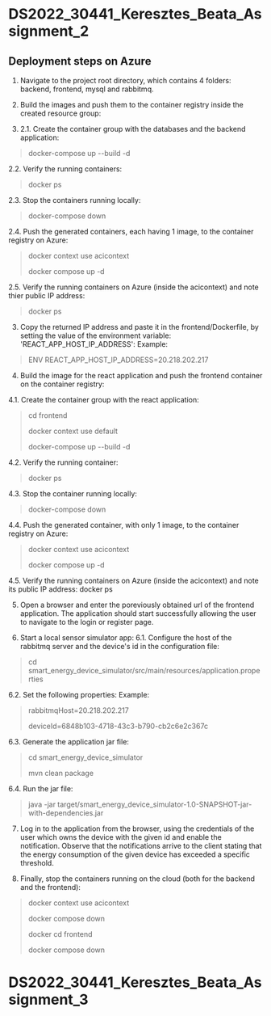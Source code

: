 # DS2022_30441_Keresztes_Beata_Assignment_2

## Deployment steps on Azure

1. Navigate to the project root directory, which contains 4 folders: backend, frontend, mysql and rabbitmq.

2. Build the images and push them to the container registry inside the created resource group:

3. 2.1. Create the container group with the databases and the backend application:
> docker-compose up --build -d

2.2. Verify the running containers:
> docker ps

2.3. Stop the containers running locally:
> docker-compose down

2.4. Push the generated containers, each having 1 image, to the container registry on Azure:
> docker context use acicontext
> 
> docker compose up -d

2.5. Verify the running containers on Azure (inside the acicontext) and note thier public IP address:
> docker ps

3. Copy the returned IP address and paste it in the frontend/Dockerfile, by setting the value of the environment variable: 'REACT_APP_HOST_IP_ADDRESS':
Example:
> ENV REACT_APP_HOST_IP_ADDRESS=20.218.202.217

4. Build the image for the react application and push the frontend container on the container registry:

4.1. Create the container group with the react application:
> cd frontend
>
> docker context use default
>
> docker-compose up --build -d

4.2. Verify the running container:
> docker ps

4.3. Stop the container running locally:
> docker-compose down

4.4. Push the generated container, with only 1 image, to the container registry on Azure:
> docker context use acicontext
>
> docker compose up -d

4.5. Verify the running containers on Azure (inside the acicontext) and note its public IP address:
docker ps

5. Open a browser and enter the poreviously obtained url of the frontend application. The application should start successfully allowing the user to navigate to the login or register page.

6. Start a local sensor simulator app:
6.1. Configure the host of the rabbitmq server and the device's id in the configuration file:
> cd smart_energy_device_simulator/src/main/resources/application.properties

6.2. Set the following properties: 
Example:
> rabbitmqHost=20.218.202.217
> 
> deviceId=6848b103-4718-43c3-b790-cb2c6e2c367c

6.3. Generate the application jar file:
> cd smart_energy_device_simulator
> 
> mvn clean package

6.4. Run the jar file:
> java -jar target/smart_energy_device_simulator-1.0-SNAPSHOT-jar-with-dependencies.jar

7. Log in to the application from the browser, using the credentials of the user which owns the device with the given id and enable the notification. Observe that the notifications arrive to the client stating that the energy consumption of the given device has exceeded a specific threshold.

8. Finally, stop the containers running on the cloud (both for the backend and the frontend):
> docker context use acicontext
> 
> docker compose down
> 
> docker cd frontend
> 
> docker compose down
# DS2022_30441_Keresztes_Beata_Assignment_3
